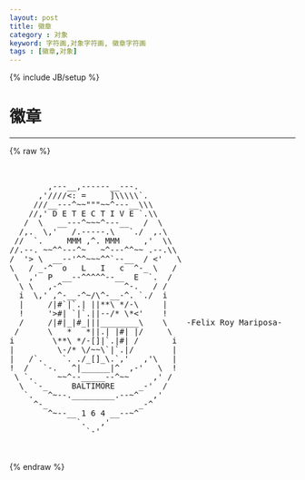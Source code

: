 ```yaml
---
layout: post
title: 徽章
category : 对象
keyword: 字符画,对象字符画, 徽章字符画
tags : [徽章,对象]
---
```

{% include JB/setup %}
# 徽章
---
{% raw %}
<pre>


        ,---__,------__---.
      ,&#039;////&lt;: =     ]\\\\\`.
     ///__---^~~&quot;&quot;&quot;~~^---__\\\
    //,&#039; D E T E C T I V E `.\\
   /  \   __---^~~~^---__   /  \
  /,.  \,&#039;   /.-----.\   `./  ,.\
 //  `.     MMM ,^. MMM     ,&#039;  \\
//.--. ~~^^---^~   ~^---^^~~ .--.\\
/  &#039;&gt; \  __--&#039;^^~~~^^`--__  / &lt;&#039;   \
\   / _-^  o   L   I   c  ^-_ \   /
 \  ,&#039;  P  __--^^^^^--__  E  `.  /
  \ \   ,-^             ^-.   / /
  i  \,&#039; ,^-__-^~/\^-__-^. `./  i
  |     /|#`|`.| ||**\ */-\     |
  !     &#039;&gt;#| `|`.||--/* \*&lt;&#039;    !
  /     /|#|_|#_|||________\    \    -Felix Roy Mariposa-
 /      \   *   *||.| |#| |/     \
i        \**\ */-[]|`.|#| /       i
|         \-/* \/~~\`|`.|/        |
|   /`.    `. ./_[]_\.`,&#039;   ,&#039;\   |
!  /   `-.   ^|______|^  ,-&#039;   \  !
 \ `.     ~~^--_____--^~~     ,&#039; /
  \  `-_     BALTIMORE     _-&#039;  /
   `.   ^~--._________.--~^   ,&#039;
     ^-_                   _-^
        ^~--__ 1 6 4 __--~^
              `.   ,&#039;
                `-&#039;

 </pre>
{% endraw %}
